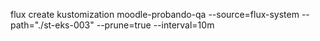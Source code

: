 flux create kustomization moodle-probando-qa
	--source=flux-system
	--path="./st-eks-003"
	--prune=true
	--interval=10m
